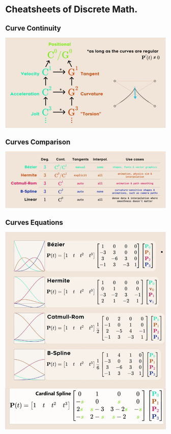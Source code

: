# Cheatsheets of Discrete Math.

<!-- [:arrow_down: Tags legend](#tags-legend) at the end of the page. -->

<!-- - []() by []() ( _:movie_camera:_ ) -->

## Curve Continuity

![Curve Continuity](./cheatsheet/curve_continuity.jpg)

## Curves Comparison

![Curves Comparisony](./cheatsheet/curves_comparison.jpg)

## Curves Equations

![Curves Equations](./cheatsheet/curves_equations.jpg)
